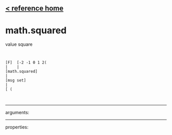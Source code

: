 [< reference home](ceammc_lib.html)
---

# math.squared


value square

```


[F]  [-2 -1 0 1 2(
|    |
[math.squared]
|
[msg set]
|
[ (

            
```

---
arguments:


---
properties:


